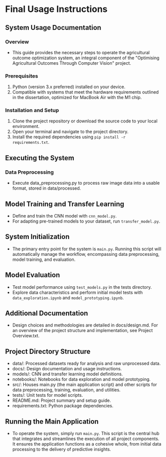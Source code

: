 # Final Usage Instructions

## System Usage Documentation

### Overview
- This guide provides the necessary steps to operate the agricultural outcome optimization system, an integral component of the "Optimising Agricultural Outcomes Through Computer Vision" project.

### Prerequisites
1. Python (version 3.x preferred) installed on your device.
2. Compatible with systems that meet the hardware requirements outlined in the dissertation, optimized for MacBook Air with the M1 chip.

### Installation and Setup
1. Clone the project repository or download the source code to your local environment.
2. Open your terminal and navigate to the project directory.
3. Install the required dependencies using `pip install -r requirements.txt`.

## Executing the System

### Data Preprocessing
- Execute data_preprocessing.py to process raw image data into a usable format, stored in data/processed.

## Model Training and Transfer Learning
- Define and train the CNN model with `cnn_model.py`.
- For adapting pre-trained models to your dataset, run `transfer_model.py`.

## System Initialization
- The primary entry point for the system is `main.py`. Running this script will automatically manage the workflow, encompassing data preprocessing, model training, and evaluation.

## Model Evaluation
- Test model performance using `test_models.py` in the tests directory.
- Explore data characteristics and perform initial model tests with `data_exploration.ipynb` and `model_prototyping.ipynb`.

## Additional Documentation
- Design choices and methodologies are detailed in docs/design.md.
For an overview of the project structure and implementation, see Project Overview.txt.

## Project Directory Structure
- data/: Processed datasets ready for analysis and raw unprocessed data.
- docs/: Design documentation and usage instructions.
- models/: CNN and transfer learning model definitions.
- notebooks/: Notebooks for data exploration and model prototyping.
- src/: Houses main.py (the main application script) and other scripts for data preprocessing, training, evaluation, and utilities.
- tests/: Unit tests for model scripts.
- README.md: Project summary and setup guide.
- requirements.txt: Python package dependencies.

## Running the Main Application
- To operate the system, simply run `main.py`. This script is the central hub that integrates and streamlines the execution of all project components. It ensures the application functions as a cohesive whole, from initial data processing to the delivery of predictive insights.
